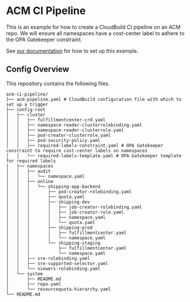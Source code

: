 # ACM CI Pipeline

This is an example for how to create a CloudBuild CI pipeline on an ACM repo.
We will ensure all namespaces have a cost-center label to adhere to the OPA Gatekeeper constraint.

See [our documentation](https://cloud.google.com/anthos-config-management/docs/how-to/validating-configs) for how to set up this example.

## Config Overview

This repository contains the following files.

```console
acm-ci-pipeline/
├── acm-pipeline.yaml # CloudBuild configuration file with which to set up a trigger
├── config-root
│   ├── cluster
│   │   ├── fulfillmentcenter-crd.yaml
│   │   ├── namespace-reader-clusterrolebinding.yaml
│   │   ├── namespace-reader-clusterrole.yaml
│   │   ├── pod-creator-clusterrole.yaml
│   │   ├── pod-security-policy.yaml
│   │   ├── required-labels-constraint.yaml # OPA Gatekeeper constraint to require cost-center labels on namespaces
│   │   └── required-labels-template.yaml # OPA Gatekeeper template for required labels
│   ├── namespaces
│   │   ├── audit
│   │   │   └── namespace.yaml
│   │   ├── online
│   │   │   └── shipping-app-backend
│   │   │       ├── pod-creator-rolebinding.yaml
│   │   │       ├── quota.yaml
│   │   │       ├── shipping-dev
│   │   │       │   ├── job-creator-rolebinding.yaml
│   │   │       │   ├── job-creator-role.yaml
│   │   │       │   ├── namespace.yaml
│   │   │       │   └── quota.yaml
│   │   │       ├── shipping-prod
│   │   │       │   ├── fulfillmentcenter.yaml
│   │   │       │   └── namespace.yaml
│   │   │       └── shipping-staging
│   │   │           ├── fulfillmentcenter.yaml
│   │   │           └── namespace.yaml
│   │   ├── sre-rolebinding.yaml
│   │   ├── sre-supported-selector.yaml
│   │   └── viewers-rolebinding.yaml
│   └── system
│       ├── README.md
│       ├── repo.yaml
│       └── resourcequota-hierarchy.yaml
└── README.md
```
